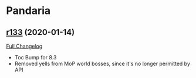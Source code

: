 # <DBM> Pandaria

## [r133](https://github.com/DeadlyBossMods/DBM-MoP/tree/r133) (2020-01-14)
[Full Changelog](https://github.com/DeadlyBossMods/DBM-MoP/compare/r132...r133)

- Toc Bump for 8.3  
- Removed yells from MoP world bosses, since it's no longer permitted by API  
